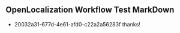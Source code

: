 ## OpenLocalization Workflow Test MarkDown
* 20032a31-677d-4e61-afd0-c22a2a56283f thanks!

<!--HONumber=Aug16_HO3-->


